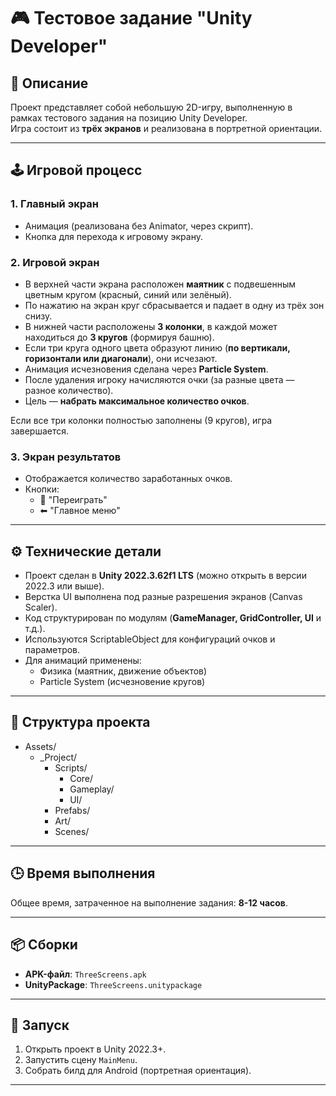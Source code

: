 # 🎮 Тестовое задание "Unity Developer"

## 📌 Описание
Проект представляет собой небольшую 2D-игру, выполненную в рамках тестового задания на позицию Unity Developer.  
Игра состоит из **трёх экранов** и реализована в портретной ориентации.  

---

## 🕹 Игровой процесс

### 1. Главный экран
- Анимация (реализована без Animator, через скрипт).  
- Кнопка для перехода к игровому экрану.

### 2. Игровой экран
- В верхней части экрана расположен **маятник** с подвешенным цветным кругом (красный, синий или зелёный).  
- По нажатию на экран круг сбрасывается и падает в одну из трёх зон снизу.  
- В нижней части расположены **3 колонки**, в каждой может находиться до **3 кругов** (формируя башню).  
- Если три круга одного цвета образуют линию (**по вертикали, горизонтали или диагонали**), они исчезают.  
- Анимация исчезновения сделана через **Particle System**.  
- После удаления игроку начисляются очки (за разные цвета — разное количество).  
- Цель — **набрать максимальное количество очков**.  

Если все три колонки полностью заполнены (9 кругов), игра завершается.  

### 3. Экран результатов
- Отображается количество заработанных очков.  
- Кнопки:
  - 🔄 "Переиграть"
  - ⬅ "Главное меню"

---

## ⚙️ Технические детали
- Проект сделан в **Unity 2022.3.62f1 LTS** (можно открыть в версии 2022.3 или выше).  
- Верстка UI выполнена под разные разрешения экранов (Canvas Scaler).  
- Код структурирован по модулям (**GameManager, GridController, UI** и т.д.).  
- Используются ScriptableObject для конфигураций очков и параметров.  
- Для анимаций применены:
  - Физика (маятник, движение объектов)  
  - Particle System (исчезновение кругов)  

---

## 📂 Структура проекта
- Assets/
  - _Project/
    - Scripts/
      - Core/
      - Gameplay/
      - UI/
    - Prefabs/
    - Art/
    - Scenes/
    
---

## 🕒 Время выполнения
Общее время, затраченное на выполнение задания: **8-12 часов**.  

---

## 📦 Сборки
- **APK-файл**: `ThreeScreens.apk`  
- **UnityPackage**: `ThreeScreens.unitypackage`  

---

## 🚀 Запуск
1. Открыть проект в Unity 2022.3+.  
2. Запустить сцену `MainMenu`.  
3. Собрать билд для Android (портретная ориентация).  

---

